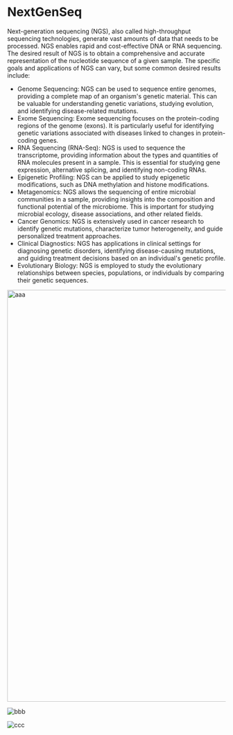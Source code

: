 # NextGenSeq

Next-generation sequencing (NGS), also called high-throughput sequencing technologies, generate vast amounts of data that needs to be processed.  NGS enables rapid and cost-effective DNA or RNA sequencing. The desired result of NGS is to obtain a comprehensive and accurate representation of the nucleotide sequence of a given sample. The specific goals and applications of NGS can vary, but some common desired results include:
* Genome Sequencing: NGS can be used to sequence entire genomes, providing a complete map of an organism's genetic material. This can be valuable for understanding genetic variations, studying evolution, and identifying disease-related mutations.
* Exome Sequencing: Exome sequencing focuses on the protein-coding regions of the genome (exons). It is particularly useful for identifying genetic variations associated with diseases linked to changes in protein-coding genes.
* RNA Sequencing (RNA-Seq): NGS is used to sequence the transcriptome, providing information about the types and quantities of RNA molecules present in a sample. This is essential for studying gene expression, alternative splicing, and identifying non-coding RNAs.
* Epigenetic Profiling: NGS can be applied to study epigenetic modifications, such as DNA methylation and histone modifications.
* Metagenomics: NGS allows the sequencing of entire microbial communities in a sample, providing insights into the composition and functional potential of the microbiome. This is important for studying microbial ecology, disease associations, and other related fields.
* Cancer Genomics: NGS is extensively used in cancer research to identify genetic mutations, characterize tumor heterogeneity, and guide personalized treatment approaches.
* Clinical Diagnostics: NGS has applications in clinical settings for diagnosing genetic disorders, identifying disease-causing mutations, and guiding treatment decisions based on an individual's genetic profile.
* Evolutionary Biology: NGS is employed to study the evolutionary relationships between species, populations, or individuals by comparing their genetic sequences.


<img width="951" alt="aaa" src="https://github.com/programweb/NextGenSeq/assets/12736699/c21addeb-cd7e-4b28-a1e1-5c81c9410f0f">

![bbb](https://github.com/programweb/NextGenSeq/assets/12736699/f1799bf7-9778-451c-87cf-2fb5099815d9)

![ccc](https://github.com/programweb/NextGenSeq/assets/12736699/7fd63708-5690-47b7-b08e-edc446a29607)


